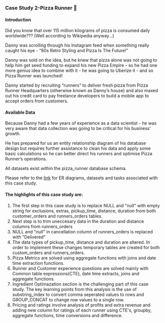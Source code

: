 ### Case Study 2-Pizza Runner :pizza: 

#### Introduction
Did you know that over 115 million kilograms of pizza is consumed daily worldwide??? (Well according to Wikipedia anyway…)

Danny was scrolling through his Instagram feed when something really caught his eye - “80s Retro Styling and Pizza Is The Future!”

Danny was sold on the idea, but he knew that pizza alone was not going to help him get seed funding to expand his new Pizza Empire - so he had one more genius idea to combine with it - he was going to Uberize it - and so Pizza Runner was launched!

Danny started by recruiting “runners” to deliver fresh pizza from Pizza Runner Headquarters (otherwise known as Danny’s house) and also maxed out his credit card to pay freelance developers to build a mobile app to accept orders from customers.

#### Available Data
Because Danny had a few years of experience as a data scientist - he was very aware that data collection was going to be critical for his business’ growth.

He has prepared for us an entity relationship diagram of his database design but requires further assistance to clean his data and apply some basic calculations so he can better direct his runners and optimise Pizza Runner’s operations.

All datasets exist within the pizza_runner database schema.

Please refer to the [link](https://8weeksqlchallenge.com/case-study-2/) for ER diagrams, datasets and tasks associated with this case study.

#### The highlights of this case study are:

1. The first step in this case study is to replace NULL and "null" with empty string for exclusions, extras, pickup_time, distance, duration from both customer_orders and runners_orders tables.
2. Next step is to trim uneccesary data in the duration and distance columns from runners_orders
3. NULL and "null" in cancellation column of runners_orders is replaced with "Delivered"
4. The data types of pickup_time, distance and duration are altered. In order to implement these changes temporary tables are created for both custom_orders and runners_orders.
5. Pizza Metrics are solved using aggregate functions with joins and date time extraction functions.
6. Runner and Customer experience questions are solved mainly with Common table expressions(CTE), date time extracts, joins and aggregate functions.
7. Ingredient Optimazation section is the challenging part of this case study. The key learning points from this analysis is the use of substring_index to convert comma seperated values to rows and GROUP_CONCAT to change row values to  a single row. 
8. Pricing and ratings involve analysis of profits and extra revenue and adding new column for ratings of each runner using CTE's, groupby, aggregate functions, time conversions and difference.
